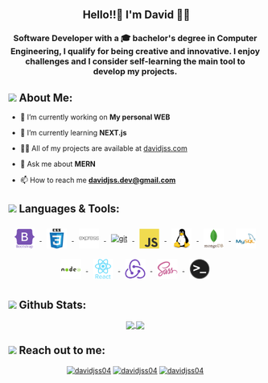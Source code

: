 ## <p align="center">️ **Hello!!👋 I'm David** 🎯️🚀️</p>
<h3 align="center">Software Developer with a 🎓 bachelor's degree in Computer Engineering, I qualify for being creative and innovative. I enjoy challenges and I consider self-learning the main tool to develop my projects.</h3>

## <img src="https://media.giphy.com/media/WUlplcMpOCEmTGBtBW/giphy.gif" width="40"> **About Me:**

- 🔭 I’m currently working on **My personal WEB**

- 🌱 I’m currently learning **NEXT.js**

- 👨‍💻 All of my projects are available at [davidjss.com](davidjss.com)

- 💬 Ask me about **MERN**

- 📫 How to reach me **davidjss.dev@gmail.com**

## <img src="https://media.giphy.com/media/j2pOGeGYKe2xCCKwfi/giphy.gif" width="40"> **Languages & Tools:**
<p align="center">
  <a href="https://getbootstrap.com" target="_blank" rel="noreferrer">
    <img align="center" style="margin: 10px"
      src="https://raw.githubusercontent.com/devicons/devicon/master/icons/bootstrap/bootstrap-plain-wordmark.svg"
      alt="bootstrap" width="40" height="40" /> </a>
  <a href="https://www.w3schools.com/css/" target="_blank" rel="noreferrer">
    <img align="center" style="margin: 10px"
      src="https://raw.githubusercontent.com/devicons/devicon/master/icons/css3/css3-original-wordmark.svg" alt="css3"
      width="40" height="40" /> </a>
  <a href="https://expressjs.com" target="_blank" rel="noreferrer">
    <img align="center" style="margin: 10px"
      src="https://raw.githubusercontent.com/devicons/devicon/master/icons/express/express-original-wordmark.svg"
      alt="express" width="40" height="40" /> </a>
  <a href="https://git-scm.com/" target="_blank" rel="noreferrer">
    <img align="center" style="margin: 10px" src="https://www.vectorlogo.zone/logos/git-scm/git-scm-icon.svg" alt="git"
      width="40" height="40" /> </a> <a href="https://developer.mozilla.org/en-US/docs/Web/JavaScript" target="_blank"
    rel="noreferrer">
    <img align="center" style="margin: 10px"
      src="https://raw.githubusercontent.com/devicons/devicon/master/icons/javascript/javascript-original.svg"
      alt="javascript" width="40" height="40" /> </a>
  <a href="https://www.linux.org/" target="_blank" rel="noreferrer">
    <img align="center" style="margin: 10px"
      src="https://raw.githubusercontent.com/devicons/devicon/master/icons/linux/linux-original.svg" alt="linux"
      width="40" height="40" /> </a> <a href="https://www.mongodb.com/" target="_blank" rel="noreferrer">
    <img align="center" style="margin: 10px"
      src="https://raw.githubusercontent.com/devicons/devicon/master/icons/mongodb/mongodb-original-wordmark.svg"
      alt="mongodb" width="40" height="40" /> </a>
  <a href="https://www.mysql.com/" target="_blank" rel="noreferrer">
    <img align="center" style="margin: 10px"
      src="https://raw.githubusercontent.com/devicons/devicon/master/icons/mysql/mysql-original-wordmark.svg"
      alt="mysql" width="40" height="40" /> </a>
  <a href="https://nodejs.org" target="_blank" rel="noreferrer">
    <img align="center" style="margin: 10px"
      src="https://raw.githubusercontent.com/devicons/devicon/master/icons/nodejs/nodejs-original-wordmark.svg"
      alt="nodejs" width="40" height="40" /> </a>
  <a href="https://reactjs.org/" target="_blank" rel="noreferrer">
    <img align="center" style="margin: 10px"
      src="https://raw.githubusercontent.com/devicons/devicon/master/icons/react/react-original-wordmark.svg"
      alt="react" width="40" height="40" /> </a>
  <a href="https://redux.js.org" target="_blank" rel="noreferrer">
    <img align="center" style="margin: 10px"
      src="https://raw.githubusercontent.com/devicons/devicon/master/icons/redux/redux-original.svg" alt="redux"
      width="40" height="40" /> </a>
  <a href="https://sass-lang.com" target="_blank" rel="noreferrer">
    <img align="center" style="margin: 10px"
      src="https://raw.githubusercontent.com/devicons/devicon/master/icons/sass/sass-original.svg" alt="sass" width="40"
      height="40" /> </a>
  <a href="www.linux.com" target="_blank" rel="noreferrer">
    <img align="center" style="margin: 10px"
      src="https://raw.githubusercontent.com/github/explore/80688e429a7d4ef2fca1e82350fe8e3517d3494d/topics/terminal/terminal.png"
      alt="Terminal" width="40" /></a>
</p>

## <img src="https://media.giphy.com/media/ZCN6F3FAkwsyOGU2RS/giphy.gif" width="40"> **Github Stats:**
<p align="center">
  <a href="https://github.com/Karthik-Nayak98/github-readme-stats">
    <img width="430" align="center"
      src="https://github-readme-stats.vercel.app/api?username=davidjss04&show_icons=true&theme=tokyonight&count_private=true&include_all_commits=true&hide=issues">
  </a>
  <a href="https://github.com/Karthik-Nayak98/github-readme-stats">
    <img align="center"
      src="https://github-readme-stats.vercel.app/api/top-langs/?username=davidjss04&layout=compact&theme=tokyonight&hide=Java" />
  </a>
</p>

## <img src="https://media.giphy.com/media/LnQjpWaON8nhr21vNW/giphy.gif" width="40"> **Reach out to me:** ️
<p align="center">
<a href="https://twitter.com/davidjss04" target="blank"><img align="center" src="https://raw.githubusercontent.com/rahuldkjain/github-profile-readme-generator/master/src/images/icons/Social/twitter.svg" alt="davidjss04" height="30" width="40" /></a>
<a href="https://linkedin.com/in/davidjss04" target="blank"><img align="center" src="https://raw.githubusercontent.com/rahuldkjain/github-profile-readme-generator/master/src/images/icons/Social/linked-in-alt.svg" alt="davidjss04" height="30" width="40" /></a>
<a href="https://instagram.com/davidjss04" target="blank"><img align="center" src="https://raw.githubusercontent.com/rahuldkjain/github-profile-readme-generator/master/src/images/icons/Social/instagram.svg" alt="davidjss04" height="30" width="40" /></a>
</p>

